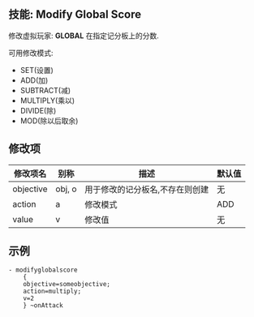 技能: Modify Global Score
--------------------------

修改虚拟玩家: __GLOBAL__ 在指定记分板上的分数.

可用修改模式:

-   SET(设置)
-   ADD(加)
-   SUBTRACT(减)
-   MULTIPLY(乘以)
-   DIVIDE(除)
-   MOD(除以后取余)

修改项
----------

| 修改项名 | 别称    | 描述                                                                                                    | 默认值 |
|-----------|------------|----------------------------------------------------------------------------------------------------------------|---------------|
| objective | obj, o  | 用于修改的记分板名,不存在则创建 | 无 |
| action    | a       | 修改模式                                                             | ADD     |
| value     | v       | 修改值                                                                                          | 无 |

示例
--------

    - modifyglobalscore
        {
        objective=someobjective;
        action=multiply;
        v=2
        } ~onAttack
